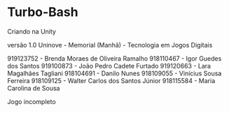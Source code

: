 # Turbo-Bash

Criando na Unity

versão 1.0
Uninove - Memorial (Manhã) - Tecnologia em Jogos Digitais

919123752 - Brenda Moraes de Oliveira Ramalho
918110467 - Igor Guedes dos Santos
919100873 - João Pedro Cadete Furtado
919120663 - Lara Magalhães Tagliani
918104691 - Danilo Nunes
918109055 - Vinícius Sousa Ferreira
918109125 - Walter Carlos dos Santos Júnior
918115584 - Maria Carolina de Sousa






Jogo incompleto
